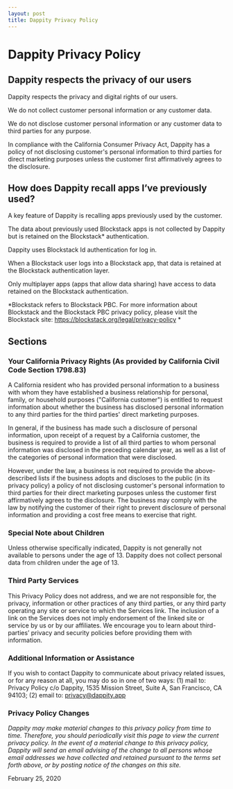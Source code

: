 ```yaml
---
layout: post
title: Dappity Privacy Policy
---
```


# Dappity Privacy Policy

## Dappity respects the privacy of our users
Dappity respects the privacy and digital rights of our users. 

We do not collect customer personal information or any customer data.

 We do not disclose customer personal information or any customer data to third parties for any purpose.

In compliance with the California Consumer Privacy Act, Dappity has a policy of not disclosing customer's personal information to third parties for direct marketing purposes unless the customer first affirmatively agrees to the disclosure.

## How does Dappity recall apps I’ve previously used?
A key feature of Dappity is recalling apps previously used by the customer.

The data about previously used Blockstack apps is not collected by Dappity but is retained on the Blockstack* authentication.

Dappity uses Blockstack Id authentication for log in.

When a Blockstack user logs into a Blockstack app, that data is retained at the Blockstack authentication layer.

Only multiplayer apps (apps that allow data sharing) have access to data retained on the Blockstack authentication.

\*Blockstack refers to Blockstack PBC. For more information about Blockstack and the  Blockstack PBC privacy policy, please visit the Blockstack site: https://blockstack.org/legal/privacy-policy \*

## Sections

### Your California Privacy Rights (As provided by California Civil Code Section 1798.83)
A California resident who has provided personal information to a business with whom they have established a business relationship for personal, family, or household purposes ("California customer") is entitled to request information about whether the business has disclosed personal information to any third parties for the third parties' direct marketing purposes. 

In general, if the business has made such a disclosure of personal information, upon receipt of a request by a California customer, the business is required to provide a list of all third parties to whom personal information was disclosed in the preceding calendar year, as well as a list of the categories of personal information that were disclosed. 

However, under the law, a business is not required to provide the above-described lists if the business adopts and discloses to the public (in its privacy policy) a policy of not disclosing customer's personal information to third parties for their direct marketing purposes unless the customer first affirmatively agrees to the disclosure. The business may comply with the law by notifying the customer of their right to prevent disclosure of personal information and providing a cost free means to exercise that right.

### Special Note about Children
Unless otherwise specifically indicated, Dappity is not  generally not available to persons under the age of 13. Dappity does not collect personal data from children under the age of 13. 

### Third Party Services
This Privacy Policy does not address, and we are not responsible for, the privacy, information or other practices of any third parties, or any third party operating any site or service to which the Services link. The inclusion of a link on the Services does not imply endorsement of the linked site or service by us or by our affiliates. We encourage you to learn about third-parties’ privacy and security policies before providing them with information.

### Additional Information or Assistance
If you wish to contact Dappity to communicate about privacy related issues, or for any reason at all, you may do so in one of two ways: (1) mail to: Privacy Policy c/o Dappity, 1535 Mission Street, Suite A, San Francisco, CA 94103; (2) email to: privacy@dappity.app

### Privacy Policy Changes
*Dappity may make material changes to this privacy policy from time to time. Therefore, you should periodically visit this page to view the current privacy policy. In the event of a material change to this privacy policy, Dappity will send an email advising of the change to all persons whose email addresses we have collected and retained pursuant to the terms set forth above, or by posting notice of the changes on this site.*

February 25, 2020

